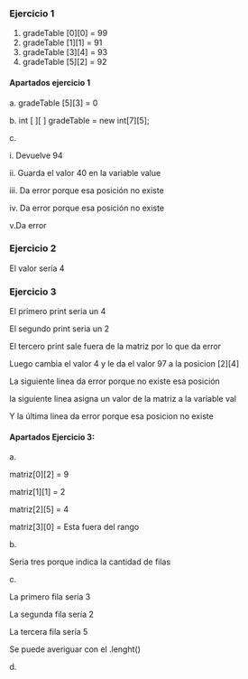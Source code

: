 ### Ejercicio 1 
1. gradeTable [0][0] = 99
2. gradeTable [1][1] = 91
3. gradeTable [3][4] = 93
4. gradeTable [5][2] = 92
#### Apartados ejercicio 1
a. gradeTable [5][3] = 0

b. int [ ][ ] gradeTable = new int[7][5];

c.

i. Devuelve 94

ii. Guarda el valor 40 en la variable value

iii. Da error porque esa posición no existe

iv. Da error porque esa posición no existe

v.Da error

### Ejercicio 2
El valor sería 4

### Ejercicio 3
El primero print seria un 4

El segundo print seria un 2

El tercero print sale fuera de la matriz por lo que da error

Luego cambia el valor 4 y le da el valor 97 a la posicion [2][4]

La siguiente linea da error porque no existe esa posición

la siguiente linea asigna un valor de la matriz a la variable val

Y la última linea da error porque esa posicion no existe

#### Apartados Ejercicio 3:
a. 

matriz[0][2] = 9

matriz[1][1] = 2

matriz[2][5] = 4

matriz[3][0] = Esta fuera del rango

b. 

Seria tres porque indica la cantidad de filas

c.

La primero fila sería 3

La segunda fila sería 2

La tercera fila sería 5

Se puede averiguar con el .lenght()

d. 



